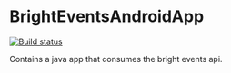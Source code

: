 # BrightEventsAndroidApp
[![Build status](https://build.appcenter.ms/v0.1/apps/92c4893e-2374-44be-b2ad-2f5030238bd5/branches/develop/badge)](https://appcenter.ms)

Contains a java app that consumes the bright events api.
